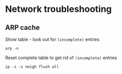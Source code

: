 Network troubleshooting
=======================



ARP cache
---------

Show table - look out for `(incomplete)` entries

    arp -n


Reset complete table to get rid of  `(incomplete)` entries

    ip -s -s neigh flush all



